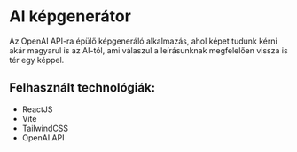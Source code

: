 # AI képgenerátor

Az OpenAI API-ra épülő képgeneráló alkalmazás, ahol képet tudunk kérni akár magyarul is az AI-tól, ami válaszul a leírásunknak megfelelően vissza is tér egy képpel.

## Felhasznált technológiák:

- ReactJS
- Vite
- TailwindCSS
- OpenAI API
